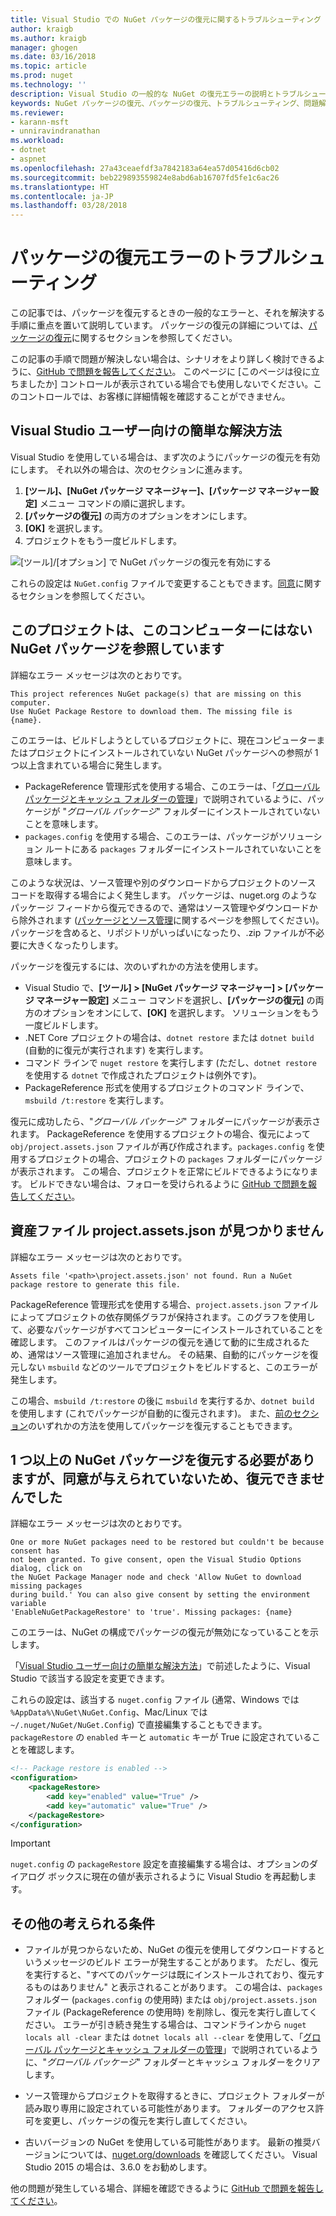 ```yaml
---
title: Visual Studio での NuGet パッケージの復元に関するトラブルシューティング | Microsoft Docs
author: kraigb
ms.author: kraigb
manager: ghogen
ms.date: 03/16/2018
ms.topic: article
ms.prod: nuget
ms.technology: ''
description: Visual Studio の一般的な NuGet の復元エラーの説明とトラブルシューティングの方法です。
keywords: NuGet パッケージの復元、パッケージの復元、トラブルシューティング、問題解決
ms.reviewer:
- karann-msft
- unniravindranathan
ms.workload:
- dotnet
- aspnet
ms.openlocfilehash: 27a43ceaefdf3a7842183a64ea57d05416d6cb02
ms.sourcegitcommit: beb229893559824e8abd6ab16707fd5fe1c6ac26
ms.translationtype: HT
ms.contentlocale: ja-JP
ms.lasthandoff: 03/28/2018
---
```

# <a name="troubleshooting-package-restore-errors"></a>パッケージの復元エラーのトラブルシューティング

この記事では、パッケージを復元するときの一般的なエラーと、それを解決する手順に重点を置いて説明しています。 パッケージの復元の詳細については、[パッケージの復元](../consume-packages/package-restore.md#enabling-and-disabling-package-restore)に関するセクションを参照してください。

この記事の手順で問題が解決しない場合は、シナリオをより詳しく検討できるように、[GitHub で問題を報告してください](https://github.com/NuGet/docs.microsoft.com-nuget/issues)。 このページに [このページは役に立ちましたか] コントロールが表示されている場合でも使用しないでください。このコントロールでは、お客様に詳細情報を確認することができません。

## <a name="quick-solution-for-visual-studio-users"></a>Visual Studio ユーザー向けの簡単な解決方法

Visual Studio を使用している場合は、まず次のようにパッケージの復元を有効にします。 それ以外の場合は、次のセクションに進みます。

1. **[ツール]、[NuGet パッケージ マネージャー]、[パッケージ マネージャー設定]** メニュー コマンドの順に選択します。
1. **[パッケージの復元]** の両方のオプションをオンにします。
1. **[OK]** を選択します。
1. プロジェクトをもう一度ビルドします。

![[ツール]/[オプション] で NuGet パッケージの復元を有効にする](../consume-packages/media/restore-01-autorestoreoptions.png)

これらの設定は `NuGet.config` ファイルで変更することもできます。[同意](#consent)に関するセクションを参照してください。

<a name="missing"></a>

## <a name="this-project-references-nuget-packages-that-are-missing-on-this-computer"></a>このプロジェクトは、このコンピューターにはない NuGet パッケージを参照しています

詳細なエラー メッセージは次のとおりです。

```output
This project references NuGet package(s) that are missing on this computer.
Use NuGet Package Restore to download them. The missing file is {name}.
```

このエラーは、ビルドしようとしているプロジェクトに、現在コンピューターまたはプロジェクトにインストールされていない NuGet パッケージへの参照が 1 つ以上含まれている場合に発生します。

- PackageReference 管理形式を使用する場合、このエラーは、「[グローバル パッケージとキャッシュ フォルダーの管理](managing-the-global-packages-and-cache-folders.md)」で説明されているように、パッケージが "*グローバル パッケージ*" フォルダーにインストールされていないことを意味します。
- `packages.config` を使用する場合、このエラーは、パッケージがソリューション ルートにある `packages` フォルダーにインストールされていないことを意味します。

このような状況は、ソース管理や別のダウンロードからプロジェクトのソース コードを取得する場合によく発生します。 パッケージは、nuget.org のようなパッケージ フィードから復元できるので、通常はソース管理やダウンロードから除外されます ([パッケージとソース管理](Packages-and-Source-Control.md)に関するページを参照してください)。 パッケージを含めると、リポジトリがいっぱいになったり、.zip ファイルが不必要に大きくなったりします。

パッケージを復元するには、次のいずれかの方法を使用します。

- Visual Studio で、**[ツール] > [NuGet パッケージ マネージャー] > [パッケージ マネージャー設定]** メニュー コマンドを選択し、**[パッケージの復元]** の両方のオプションをオンにして、**[OK]** を選択します。 ソリューションをもう一度ビルドします。
- .NET Core プロジェクトの場合は、`dotnet restore` または `dotnet build` (自動的に復元が実行されます) を実行します。
- コマンド ラインで `nuget restore` を実行します (ただし、`dotnet restore` を使用する `dotnet` で作成されたプロジェクトは例外です)。
- PackageReference 形式を使用するプロジェクトのコマンド ラインで、`msbuild /t:restore` を実行します。

復元に成功したら、"*グローバル パッケージ*" フォルダーにパッケージが表示されます。 PackageReference を使用するプロジェクトの場合、復元によって `obj/project.assets.json` ファイルが再び作成されます。`packages.config` を使用するプロジェクトの場合、プロジェクトの `packages` フォルダーにパッケージが表示されます。 この場合、プロジェクトを正常にビルドできるようになります。 ビルドできない場合は、フォローを受けられるように [GitHub で問題を報告してください](https://github.com/NuGet/docs.microsoft.com-nuget/issues)。

<a name="assets"></a>

## <a name="assets-file-projectassetsjson-not-found"></a>資産ファイル project.assets.json が見つかりません

詳細なエラー メッセージは次のとおりです。

```output
Assets file '<path>\project.assets.json' not found. Run a NuGet package restore to generate this file.
```

PackageReference 管理形式を使用する場合、`project.assets.json` ファイルによってプロジェクトの依存関係グラフが保持されます。このグラフを使用して、必要なパッケージがすべてコンピューターにインストールされていることを確認します。 このファイルはパッケージの復元を通じて動的に生成されるため、通常はソース管理に追加されません。 その結果、自動的にパッケージを復元しない `msbuild` などのツールでプロジェクトをビルドすると、このエラーが発生します。

この場合、`msbuild /t:restore` の後に `msbuild` を実行するか、`dotnet build` を使用します (これでパッケージが自動的に復元されます)。 また、[前のセクション](#missing)のいずれかの方法を使用してパッケージを復元することもできます。

<a name="consent"></a>

## <a name="one-or-more-nuget-packages-need-to-be-restored-but-couldnt-be-because-consent-has-not-been-granted"></a>1 つ以上の NuGet パッケージを復元する必要がありますが、同意が与えられていないため、復元できませんでした

詳細なエラー メッセージは次のとおりです。

```output
One or more NuGet packages need to be restored but couldn't be because consent has
not been granted. To give consent, open the Visual Studio Options dialog, click on
the NuGet Package Manager node and check 'Allow NuGet to download missing packages
during build.' You can also give consent by setting the environment variable
'EnableNuGetPackageRestore' to 'true'. Missing packages: {name}
```

このエラーは、NuGet の構成でパッケージの復元が無効になっていることを示します。

「[Visual Studio ユーザー向けの簡単な解決方法](#quick-solution-for-visual-studio-users)」で前述したように、Visual Studio で該当する設定を変更できます。

これらの設定は、該当する `nuget.config` ファイル (通常、Windows では `%AppData%\NuGet\NuGet.Config`、Mac/Linux では `~/.nuget/NuGet/NuGet.Config`) で直接編集することもできます。 `packageRestore` の `enabled` キーと `automatic` キーが True に設定されていることを確認します。

```xml
<!-- Package restore is enabled -->
<configuration>
    <packageRestore>
        <add key="enabled" value="True" />
        <add key="automatic" value="True" />
    </packageRestore>
</configuration>
```

> [!Important]
> `nuget.config` の `packageRestore` 設定を直接編集する場合は、オプションのダイアログ ボックスに現在の値が表示されるように Visual Studio を再起動します。

## <a name="other-potential-conditions"></a>その他の考えられる条件

- ファイルが見つからないため、NuGet の復元を使用してダウンロードするというメッセージのビルド エラーが発生することがあります。 ただし、復元を実行すると、"すべてのパッケージは既にインストールされており、復元するものはありません" と表示されることがあります。 この場合は、`packages` フォルダー (`packages.config` の使用時) または `obj/project.assets.json` ファイル (PackageReference の使用時) を削除し、復元を実行し直してください。 エラーが引き続き発生する場合は、コマンドラインから `nuget locals all -clear` または `dotnet locals all --clear` を使用して、「[グローバル パッケージとキャッシュ フォルダーの管理](managing-the-global-packages-and-cache-folders.md)」で説明されているように、"*グローバル パッケージ*" フォルダーとキャッシュ フォルダーをクリアします。

- ソース管理からプロジェクトを取得するときに、プロジェクト フォルダーが読み取り専用に設定されている可能性があります。 フォルダーのアクセス許可を変更し、パッケージの復元を実行し直してください。

- 古いバージョンの NuGet を使用している可能性があります。 最新の推奨バージョンについては、[nuget.org/downloads](https://www.nuget.org/downloads) を確認してください。 Visual Studio 2015 の場合は、3.6.0 をお勧めします。

他の問題が発生している場合、詳細を確認できるように [GitHub で問題を報告してください](https://github.com/NuGet/docs.microsoft.com-nuget/issues)。